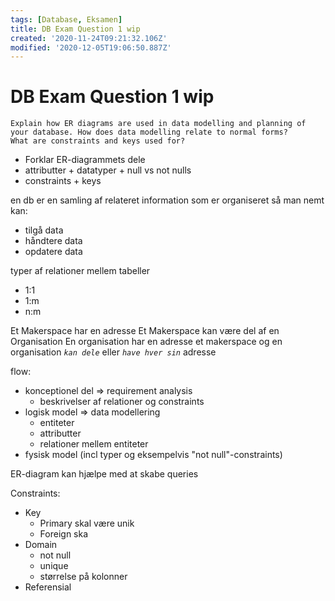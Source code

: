 ```yaml
---
tags: [Database, Eksamen]
title: DB Exam Question 1 wip
created: '2020-11-24T09:21:32.106Z'
modified: '2020-12-05T19:06:50.887Z'
---
```


# DB Exam Question 1 wip
```
Explain how ER diagrams are used in data modelling and planning of your database. How does data modelling relate to normal forms?  
What are constraints and keys used for?
```
- Forklar ER-diagrammets dele
- attributter + datatyper + null vs not nulls
- constraints + keys


en db er en samling af relateret information som er organiseret så man nemt kan:
- tilgå data
- håndtere data
- opdatere data


typer af relationer mellem tabeller
- 1:1
- 1:m
- n:m

Et Makerspace har en adresse
Et Makerspace kan være del af en Organisation
En organisation har en adresse
et makerspace og en organisation _`kan dele`_ eller _`have hver sin`_ adresse


flow:
- konceptionel del => requirement analysis
  - beskrivelser af relationer og constraints
- logisk model => data modellering
  - entiteter
  - attributter
  - relationer mellem entiteter
- fysisk model (incl typer og eksempelvis "not null"-constraints)

ER-diagram kan hjælpe med at skabe queries

Constraints:
- Key
  - Primary skal være unik
  - Foreign ska
- Domain
  - not null
  - unique
  - størrelse på kolonner
- Referensial
